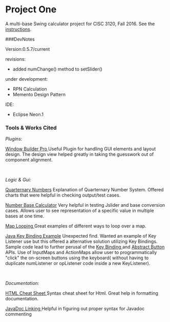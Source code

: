 # Project One


A multi-base Swing calculator project for CISC 3120, Fall 2016. See the [instructions](http://bc-cisc3120-f16.github.io/project1).

###DevNotes

<p>

Version:0.5.7/current

revisions:
<ul>
	<li>added numChange() method to setSlider()</li>
</ul>

under development:
<ul>
	<li> RPN Calculation </li>
	<li> Memento Design Pattern </li>

</ul>

IDE:
<ul>
	<li> Eclipse Neon.1 </li>
</ul>
</p>


### Tools & Works Cited 

<em> Plugins:</em>

 <p><a href="http://www.eclipse.org/windowbuilder/">Window Builder Pro </a>
Useful Plugin for handling GUI elements and layout design. The design view helped greatly in taking the guesswork out of component alignment. 
 </p>
 <br>

 <em> Logic & Gui: </em>
 <p><a href="https://en.wikipedia.org/wiki/Quaternary_numeral_system"> Quarternary Numbers</a> Explanation of Quarternary Number System. Offered charts that were helpful in checking output/test cases.
 </p>
 <p>
<a href="http://www.cleavebooks.co.uk/scol/calnumba.htm"> Number Base Calculator</a> Very helpful in testing Jslider and base conversion cases. Allows user to see representation of a specific value in multiple bases at one time.
</p>
<p>
<p>
<a href="http://www.java67.com/2014/05/3-examples-to-loop-map-in-java-foreach.html"> Map Looping </a> Great examples of different ways to loop over a map.
</p>

 <p><a href="http://stackoverflow.com/questions/27283908/java-jbutton-keylistener"> Java Key Binding Example</a> Unexpected find. Wanted an example of Key Listener use but this offered a alternative solution utilizing Key Bindings. Sample code lead to further perusal of the <a href="https://docs.oracle.com/javase/tutorial/uiswing/misc/keybinding.html">Key Binding </a> and <a href="https://docs.oracle.com/javase/7/docs/api/javax/swing/AbstractButton.html"> Abstract Button</a> APIs. Use of InputMaps and ActionMaps allow user to programmatically "click" the on-screen buttons using the keyboard( without having to duplicate numListener or opListener code inside a new KeyListener).
 </p> 
 <br>
 
 <em> Documentation: </em>
 <p>
 <a href ="https://www.wired.com/2010/02/html_cheatsheet/"> HTML Cheat Sheet </a>
Syntax cheat sheet for Html. Great help in formatting documentation.
</p>
<a href= "http://corochann.com/get-to-know-coding-rule-of-javadoc-in-10-mins-366.html#see">JavaDoc Linking </a>Helpful in figuring out proper syntax for Javadoc commenting
</p>



